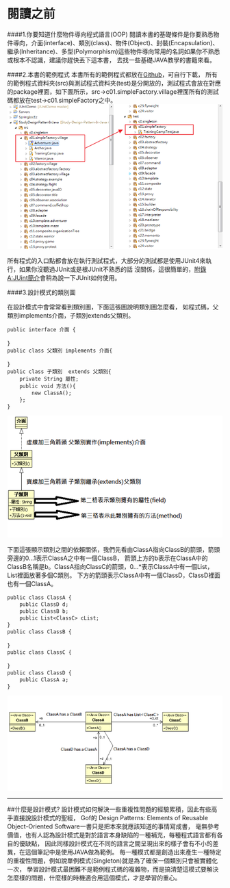 # 閱讀之前


####1.你要知道什麼物件導向程式語言(OOP)
閱讀本書的基礎條件是你要熟悉物件導向，介面(interface)、類別(class)、物件(Object)、封裝(Encapsulation)、
繼承(Inheritance)、多型(Polymorphism)這些物件導向常用的名詞如果你不熟悉或根本不認識，建議你趕快丟下這本書，
去找一些基礎JAVA教學的書籍來看。

####2.本書的範例程式
本書所有的範例程式都放在[Github](https://github.com/skyyen999/StudyDesignPatternInJavaCode.git)，可自行下載，
所有的範例程式資料夾(src)與測試程式資料夾(test)是分開放的，測試程式會放在對應的package裡面，如下圖所示，src->c01.simpleFactory.village裡面所有的測試碼都放在test->c01.simpleFactory之中。  
![Test](image/bJunit.png)  
  
所有程式的入口點都會放在執行測試程式，大部分的測試都是使用JUnit4來執行，如果你沒聽過JUnit或是根JUnit不熟悉的話
沒關係，這很簡單的，[附錄A:JUint簡介](junit.md)會稍為說一下JUnit如何使用。


####3.設計模式的類別圖
  
在設計模式中會常常看到類別圖，下面這張圖說明類別圖怎麼看，
如程式碼，父類別implements介面，子類別extends父類別。
```
public interface 介面 {

}
public class 父類別 implements 介面{

}
public class 子類別  extends 父類別{
	private String 屬性;
	public void 方法(){
		new ClassA();
	};
}
```
![umlDemoA](image/umlDemoA.gif)


下面這張顯示類別之間的依賴關係，我們先看由ClassA指向ClassB的箭頭，箭頭旁邊的0...1表示ClassA之中有一個ClassB，
箭頭上方的b表示在ClassA中的ClassB名稱是b。ClassA指向ClassC的箭頭，0...*表示ClassA中有一個List，List裡面放著多個C類別。
下方的箭頭表示ClassA中有一個ClassD，ClassD裡面也有一個ClassA。

```
public class ClassA {
	public ClassD d;
	public ClassB b;
	public List<ClassC> cList;
}
public class ClassB {

}
public class ClassC {

}
public class ClassD {
	public ClassA a;
}
```
![umlDemoB](image/umlDemoB.gif)
- - -
  
##什麼是設計模式?
設計模式如何解決一些重複性問題的經驗累積，因此有些高手直接說設計模式的聖經，
Gof的 Design Patterns: Elements of Reusable Object-Oriented Software一書只是把本來就應該知道的事情寫成書，
毫無參考價值，也有人認為設計模式是對於語言本身缺陷的一種補充，每種程式語言都有各自的優缺點，
因此同樣設計模式在不同的語言之間呈現出來的樣子會有不小的差異，在這個筆記中是使用JAVA做為範例。
每一種模式都是創造出來產生一種特定的重複性問題，例如說單例模式(Singleton)就是為了確保一個類別只會被實體化一次，
學習設計模式最困難不是範例程式碼的複雜物，而是搞清楚這模式要解決怎麼樣的問題，什麼樣的時機適合用這個模式，才是學習的重心。
